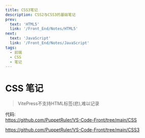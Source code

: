 ```yaml
---
title: CSS3笔记
description: CSS2与CSS3的基础笔记
prev:
  text: 'HTML5'
  link: '/Front_End/Notes/HTML5'
next:
  text: 'JavaScript'
  link: '/Front_End/Notes/JavaScript'
tags:
  - 前端
  - CSS
  - 笔记
---
```


# CSS 笔记

> VitePress不支持HTML标签(悲),难以记录

代码:<br/>
https://github.com/PuppetRuler/VS-Code-Front/tree/main/CSS

https://github.com/PuppetRuler/VS-Code-Front/tree/main/CSS3
